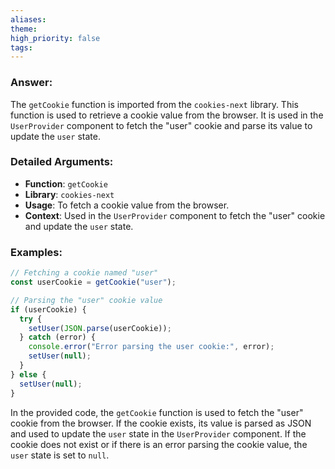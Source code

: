 ```yaml
---
aliases: 
theme: 
high_priority: false
tags:
---
```


### Answer:

The `getCookie` function is imported from the `cookies-next` library. This function is used to retrieve a cookie value from the browser. It is used in the `UserProvider` component to fetch the "user" cookie and parse its value to update the `user` state.

### Detailed Arguments:

- **Function**: `getCookie`
- **Library**: `cookies-next`
- **Usage**: To fetch a cookie value from the browser.
- **Context**: Used in the `UserProvider` component to fetch the "user" cookie and update the `user` state.

### Examples:

```javascript
// Fetching a cookie named "user"
const userCookie = getCookie("user");

// Parsing the "user" cookie value
if (userCookie) {
  try {
    setUser(JSON.parse(userCookie));
  } catch (error) {
    console.error("Error parsing the user cookie:", error);
    setUser(null);
  }
} else {
  setUser(null);
}
```

In the provided code, the `getCookie` function is used to fetch the "user" cookie from the browser. If the cookie exists, its value is parsed as JSON and used to update the `user` state in the `UserProvider` component. If the cookie does not exist or if there is an error parsing the cookie value, the `user` state is set to `null`.
